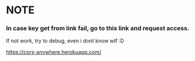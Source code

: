# NOTE

### In case key get from link fail, go to this link and request access.

If not work, try to debug, even i dont know wtf :D

https://cors-anywhere.herokuapp.com/